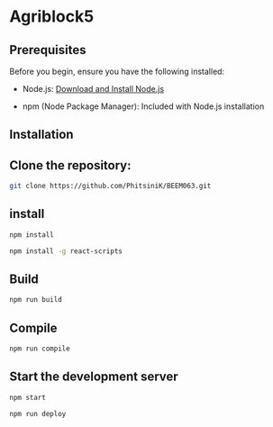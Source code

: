 # Agriblock5


## Prerequisites


Before you begin, ensure you have the following installed:


- Node.js: [Download and Install Node.js](https://nodejs.org/)

  
- npm (Node Package Manager): Included with Node.js installation
  

## Installation


## Clone the repository:


```bash
git clone https://github.com/PhitsiniK/BEEM063.git
```


## install


```sh
npm install
```


```sh
npm install -g react-scripts
```


## Build


```sh
npm run build
```


## Compile


```sh
npm run compile
```


## Start the development server


```sh
npm start
```


```sh
npm run deploy
```
 


 
